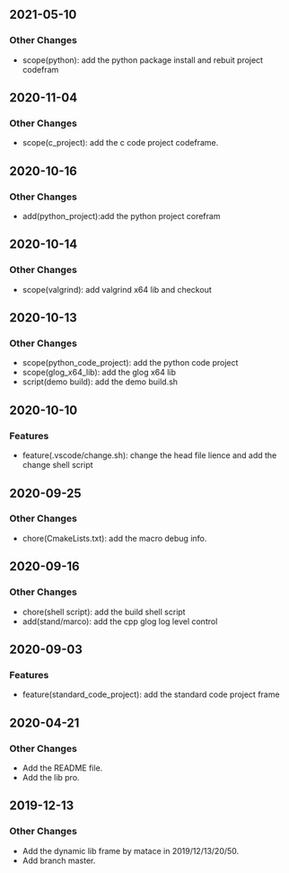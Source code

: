 
## 2021-05-10
### Other Changes
- scope(python): add the python package install and rebuit project codefram


## 2020-11-04
### Other Changes
- scope(c_project): add the c code project codeframe.


## 2020-10-16
### Other Changes
- add(python_project):add the python project corefram


## 2020-10-14
### Other Changes
- scope(valgrind): add valgrind x64 lib and checkout


## 2020-10-13
### Other Changes
- scope(python_code_project): add the python code project
- scope(glog_x64_lib): add the glog x64 lib
- script(demo build): add the demo build.sh


## 2020-10-10
### Features
- feature(.vscode/change.sh): change the head file lience and add the change shell script


## 2020-09-25
### Other Changes
- chore(CmakeLists.txt): add the macro debug info.


## 2020-09-16
### Other Changes
- chore(shell script): add the build shell script
- add(stand/marco): add the cpp glog log level control


## 2020-09-03
### Features
- feature(standard_code_project): add the standard code project frame


## 2020-04-21
### Other Changes
- Add the README file.
- Add the lib pro.


## 2019-12-13
### Other Changes
- Add the dynamic lib frame by matace in 2019/12/13/20/50.
- Add branch master.

